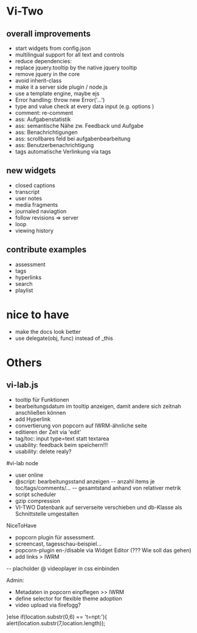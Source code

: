 
# Vi-Two
## overall improvements
- start widgets from config.json
- multilingual support for all text and controls
- reduce dependencies: 
 - replace jquery.tooltip by the native jquery tooltip
 - remove jquery in the core
 - avoid inherit-class
 - make it a server side plugin / node.js
- use a template engine, maybe ejs
- Error handling: throw new Error('...')
- type and value check at every data input (e.g. options ) 
- comment: re-comment
- ass: Aufgabenstatistik 
- ass: semantische Nähe zw. Feedback und Aufgabe
- ass: Benachrichtigungen
- ass: scrollbares feld bei aufgabenbearbeitung
- ass: Benutzerbenachrichtigung
- tags automatische Verlinkung via tags

## new widgets
- closed captions
- transcript
- user notes
- media fragments 
- journaled naviagtion
- follow revisions => server
- loop
- viewing history


## contribute examples
- assessment
- tags
- hyperlinks
- search
- playlist


# nice to have
- make the docs look better
- use delegate(obj, func) instead of _this


# Others

## vi-lab.js
- tooltip für Funktionen
- bearbeitungsdatum im tooltip anzeigen, damit andere sich zeitnah anschließen können
- add Hyperlink
- convertierung von popcorn auf IWRM-ähnliche seite 
- editieren der Zeit via 'edit'
- tag/toc: input type=text statt textarea
- usability: feedback beim speichern!!!
- usability: delete realy?

#vi-lab node
- user online
- @script: bearbeitungsstand anzeigen
-- anzahl items je toc/tags/comments/...
-- gesamtstand anhand von relativer metrik
- script scheduler
- gzip compression
- VI-TWO Datenbank auf serverseite verschieben und db-Klasse als Schnittstelle umgestalten








NiceToHave

- popcorn plugin für assessment.
- screencast, tagesschau-beispiel...
- popcorn-plugin en-/disable via Widget Editor (??? Wie soll das gehen)
- add links > IWRM

-- placholder @ videoplayer in css einbinden


Admin:
- Metadaten in popcorn einpflegen >> IWRM
- define selector for flexible theme adoption
- video upload via firefogg? 

}else if(location.substr(0,6) == 't=npt:'){
	alert(location.substr(7,location.length));

